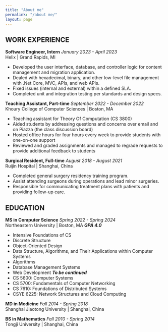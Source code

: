 ```yaml
---
title: "About me"
permalink: "/about me/"
layout: page
---
```


## WORK EXPERIENCE
**Software Engineer, Intern** _January 2023 - April 2023_<br />
Helix | Grand Rapids, MI

- Developed the user interface, database, and controller logic for content management and migration application.
- Dealed with hexadecimal, binary, and other low-level file management with .Net Core, MVC, APIs, and web APIs. 
- Fixed issues (internal and external) within a defined SLA. 
- Completed unit and integration testing per standards and design specs. 

**Teaching Assistant, Part-time** _September 2022 - December 2022_<br />
Khoury College of Computer Sciences | Boston, MA

- Teaching assistant for Theory Of Computation (CS 3800)
- Aided students by addressing questions and concerns over email and on Piazza (the class discussion board)
- Hosted office hours for four hours every week to provide students with one-on-one support
- Reviewed and graded assignments and managed to regrade requests to provide additional feedback to students

**Surgical Resident, Full-time** _August 2018 - August 2021_<br />
Ruijin Hospital | Shanghai, China
- Completed general surgery residency training program.
- Assist attending surgeons during operations and lead minor surgeries.
- Responsible for communicating treatment plans with patients and providing follow-up care.

## EDUCATION

**MS in Computer Science**  _Spring 2022 - Spring 2024_<br />
Northeastern University | Boston, MA
***GPA 4.0***
* Intensive Foundations of CS
* Discrete Structure
* Object-Oriented Design
* Data Structure, Algorithms, and Their Applications within Computer Systems
* Algorithms
* Database Management Systems
* Web Development
***To be continued***
* CS 5600: Computer Systems
* CS 5700: Fundamentals of Computer Networking
* CS 7610: Foundations of Distributed Systems
* CSYE 6225: Network Structures and Cloud Computing

**MD in Medicine**  _Fall 2014 - Spring 2018_ <br />
Shanghai Jiaotong University | Shanghai, China

**BS in Mathematics**  _Fall 2010 - Spring 2014_ <br />
Tongji University | Shanghai, China